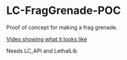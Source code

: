# LC-FragGrenade-POC
Proof of concept for making a frag grenade.

[Video showing what it looks like](https://youtu.be/Gki8UtEpxKE)

Needs LC_API and LethalLib
